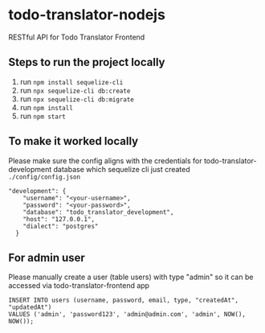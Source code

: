 # todo-translator-nodejs

RESTful API for Todo Translator Frontend

## Steps to run the project locally

1. run `npm install sequelize-cli`
2. run `npx sequelize-cli db:create`
3. run `npx sequelize-cli db:migrate`
4. run `npm install`
5. run `npm start`

## To make it worked locally

Please make sure the config aligns with the credentials for todo-translator-development database which sequelize cli just created
`./config/config.json`

```
"development": {
    "username": "<your-username>",
    "password": "<your-password>",
    "database": "todo_translator_development",
    "host": "127.0.0.1",
    "dialect": "postgres"
  }
```

## For admin user

Please manually create a user (table users) with type "admin" so it can be accessed via todo-translator-frontend app

```
INSERT INTO users (username, password, email, type, "createdAt", "updatedAt")
VALUES ('admin', 'password123', 'admin@admin.com', 'admin', NOW(), NOW());
```
